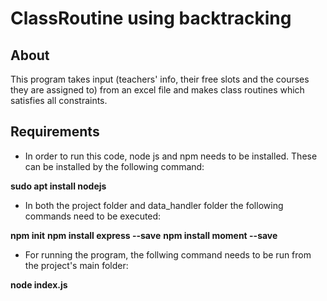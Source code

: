 # ClassRoutine using backtracking

## About

This program takes input (teachers' info, their free slots and the courses they are assigned to) from an excel file and makes class routines which satisfies all constraints.

## Requirements

- In order to run this code, node js and npm needs to be installed. These can be installed by the following command:

**sudo apt install nodejs**

- In both the project folder and data_handler folder the following commands need to be executed:

**npm init**
**npm install express --save**
**npm install moment --save**

- For running the program, the follwing command needs to be run from the project's main folder:

**node index.js**
